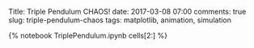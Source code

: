 Title: Triple Pendulum CHAOS!
date: 2017-03-08 07:00
comments: true
slug: triple-pendulum-chaos
tags: matplotlib, animation, simulation

{% notebook TriplePendulum.ipynb cells[2:] %}